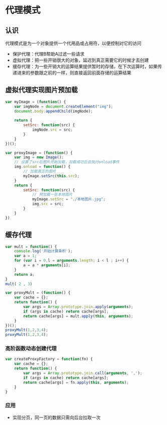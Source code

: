 # 代理模式

## 认识

代理模式是为一个对象提供一个代用品或占用符，以便控制对它的访问

* 保护代理：代理B帮助A过滤一些请求
* 虚拟代理：把一些开销很大的对象，延迟到真正需要它的时候才去创建
* 缓存代理：为一些开销大的运算结果提供暂时的存储，在下次运算时，如果传递进来的参数跟之前的一样，则直接返回前面存储的运算结果

## 虚拟代理实现图片预加载

```javascript
var myImage = (function() {
    var imgNode = document.createElement("img");
    document.body.appendChild(imgNode);
    
    return {
        setSrc: function(src) {
            imgNode.src = src;
        }
    }
})();

var proxyImage = (function() {
    var img = new Image();
    // 设置了src后图片开始加载，加载成功后会执行onload事件
    img.onload = function() {
        // 加载真正的图片
        myImage.setSrc(this.src);
    }
    return {
        setSrc: function(src) {
            // 预加载一张本地图片
            myImage.setSrc = "./本地图片.jpg";
            img.src = src;
        }
    }
})
```

## 缓存代理

```javascript
var mult = function() {
    console.log('开始计算乘积');
    var a = 1;
    for (var i = 0,l = arguments.length; i < l ; i++) {
        a = a * arguments[i];
    }
    return a;
}
mult( 2 , 3)
```

```javascript
var proxyMult = (function() {
	var cache = {};
    return function() {
        var args = Array.prototype.join.apply(arguments);
        if (args in cache) return cache[args];
        return cache[args] = mult.apply(this, arguments);
    }
})();
proxyMult(1,2,3,4);
proxyMult(1,2,3,4);
```

### 高阶函数动态创建代理

```javascript
var createProxyFactory = function(fn) {
	var cache = {};
    return function() {
        var args = Array.prototype.join.call(arguments, ',');
        if (args in cache) return cache[args];
        return cache[args] = fn.apply(this, arguments);
    }
}
```

### 应用

* 实现分页，同一页的数据只需向后台拉取一次



